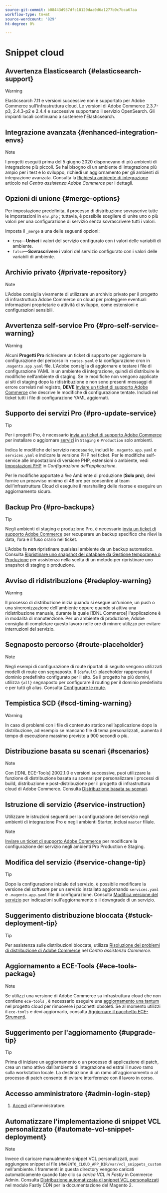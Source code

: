 ```yaml
---
source-git-commit: b08443d937dfc18120daa0d6a1277b9c7bca67aa
workflow-type: tm+mt
source-wordcount: '829'
ht-degree: 0%

---
```

# Snippet cloud

## Avvertenza Elasticsearch {#elasticsearch-support}

>[!WARNING]
>
>Elasticsearch 7.11 e versioni successive non è supportato per Adobe Commerce sull’infrastruttura cloud. Le versioni di Adobe Commerce 2.3.7-p3, 2.4.3-p2 e 2.4.4 e successive supportano il servizio OpenSearch. Gli impianti locali continuano a sostenere l&#39;Elasticsearch.

## Integrazione avanzata {#enhanced-integration-envs}

>[!NOTE]
>
>I progetti eseguiti prima del 5 giugno 2020 disponevano di più ambienti di integrazione più piccoli. Se hai bisogno di un ambiente di integrazione più ampio per i test e lo sviluppo, richiedi un aggiornamento per gli ambienti di integrazione avanzata. Consulta la [Richiesta ambiente di integrazione](https://experienceleague.adobe.com/docs/commerce-knowledge-base/kb/announcements/commerce-announcements/integration-environment-enhancement-request-pro-and-starter.html) articolo nel _Centro assistenza Adobe Commerce_ per i dettagli.

## Opzioni di unione {#merge-options}

Per impostazione predefinita, il processo di distribuzione sovrascrive tutte le impostazioni in `env.php` ; tuttavia, è possibile scegliere di unire uno o più valori per una configurazione di servizio senza sovrascrivere tutti i valori.

Imposta il `_merge` a una delle seguenti opzioni:

- `true`—**Unisci** i valori del servizio configurato con i valori delle variabili di ambiente.
- `false`—**Sovrascrivere** i valori del servizio configurato con i valori delle variabili di ambiente.

## Archivio privato {#private-repository}

>[!NOTE]
>
>L’Adobe consiglia vivamente di utilizzare un archivio privato per il progetto di infrastruttura Adobe Commerce on cloud per proteggere eventuali informazioni proprietarie o attività di sviluppo, come estensioni e configurazioni sensibili.

## Avvertenza self-service Pro {#pro-self-service-warning}

>[!WARNING]
>
>Alcuni **Progetti Pro** richiedere un ticket di supporto per aggiornare la configurazione del percorso in `routes.yaml` e la configurazione cron in `.magento.app.yaml` file. L’Adobe consiglia di aggiornare e testare i file di configurazione YAML in un ambiente di integrazione, quindi di distribuire le modifiche nell’ambiente di staging. Se le modifiche non vengono applicate ai siti di staging dopo la ridistribuzione e non sono presenti messaggi di errore correlati nel registro, **DEVE** [Inviare un ticket di supporto Adobe Commerce](https://experienceleague.adobe.com/docs/commerce-knowledge-base/kb/help-center-guide/magento-help-center-user-guide.html#submit-ticket) che descrive le modifiche di configurazione tentate. Includi nel ticket tutti i file di configurazione YAML aggiornati.

## Supporto dei servizi Pro {#pro-update-service}

>[!TIP]
>Per i progetti Pro, è necessario [invia un ticket di supporto Adobe Commerce](https://experienceleague.adobe.com/docs/commerce-knowledge-base/kb/help-center-guide/magento-help-center-user-guide.html#submit-ticket) per installare o aggiornare [servizi](https://experienceleague.adobe.com/docs/commerce-cloud-service/user-guide/configure/service/services-yaml.html) in `Staging` e `Production` solo ambienti.
>
>Indica le modifiche del servizio necessarie, includi le `.magento.app.yaml` e `services.yaml` e indicare la versione PHP nel ticket. Per le modifiche self-service alle impostazioni di versione PHP, estensioni o ambiente, vedi [Impostazioni PHP](https://experienceleague.adobe.com/docs/commerce-cloud-service/user-guide/configure/app/php-settings.html) in _Configurazione dell’applicazione_.
>
>Per le modifiche apportate a _live_ Ambiente di produzione (**Solo pro**), devi fornire un preavviso minimo di 48 ore per consentire al team dell’infrastruttura Cloud di eseguire il marshalling delle risorse e eseguire un aggiornamento sicuro.

## Backup Pro {#pro-backups}

>[!TIP]
>
>Negli ambienti di staging e produzione Pro, è necessario [invia un ticket di supporto Adobe Commerce](https://experienceleague.adobe.com/docs/commerce-knowledge-base/kb/help-center-guide/magento-help-center-user-guide.html#submit-ticket) per recuperare un backup specifico che rilevi la data, l’ora e il fuso orario nel ticket.
>
>L’Adobe fa **non** ripristinare qualsiasi ambiente da un backup automatico. Consulta [Ripristinare uno snapshot del database da Gestione temporanea o Produzione](https://experienceleague.adobe.com/docs/commerce-knowledge-base/kb/how-to/restore-a-db-snapshot-from-staging-or-production.html) per assistenza nella scelta di un metodo per ripristinare uno snapshot di staging o produzione.

## Avviso di ridistribuzione {#redeploy-warning}

>[!WARNING]
>
>Il processo di distribuzione inizia quando si esegue un&#39;unione, un push o una sincronizzazione dell&#39;ambiente oppure quando si attiva una ridistribuzione manuale, durante la quale [!DNL Commerce] l&#39;applicazione è in modalità di manutenzione. Per un ambiente di produzione, Adobe consiglia di completare questo lavoro nelle ore di minore utilizzo per evitare interruzioni del servizio.

## Segnaposto percorso {#route-placeholder}

>[!NOTE]
>
>Negli esempi di configurazione di route riportati di seguito vengono utilizzati modelli di route con segnaposto. Il `{default}` placeholder rappresenta il dominio predefinito configurato per il sito. Se il progetto ha più domini, utilizza `{all}` segnaposto per configurare il routing per il dominio predefinito e per tutti gli alias. Consulta [Configurare le route](/help/cloud-guide/routes/routes-yaml.md).

## Tempistica SCD {#scd-timing-warning}

>[!WARNING]
>
>In caso di problemi con i file di contenuto statico nell’applicazione dopo la distribuzione, ad esempio se mancano file di tema personalizzati, aumenta il tempo di esecuzione massimo previsto a 900 secondi o più.

## Distribuzione basata su scenari {#scenarios}

>[!NOTE]
>
>Con [!DNL ECE-Tools] 2002.1.0 e versioni successive, puoi utilizzare la funzione di distribuzione basata su scenari per personalizzare i processi di build, distribuzione e post-distribuzione per il progetto di infrastruttura cloud di Adobe Commerce. Consulta [Distribuzione basata su scenari](/help/cloud-guide/deploy/scenario-based.md).

## Istruzione di servizio {#service-instruction}

Utilizzare le istruzioni seguenti per la configurazione del servizio negli ambienti di integrazione Pro e negli ambienti Starter, inclusi `master` filiale.

>[!NOTE]
>
>[Inviare un ticket di supporto Adobe Commerce](https://experienceleague.adobe.com/docs/commerce-knowledge-base/kb/help-center-guide/magento-help-center-user-guide.html#submit-ticket) per modificare la configurazione del servizio negli ambienti Pro Production e Staging.

## Modifica del servizio {#service-change-tip}

>[!TIP]
>
>Dopo la configurazione iniziale del servizio, è possibile modificare la versione del software per un servizio installato aggiornando `services.yaml` e `.magento.app.yaml` file di configurazione. Consulta [Modifica versione del servizio](/help/cloud-guide/services/services-yaml.md#change-service-version) per indicazioni sull&#39;aggiornamento o il downgrade di un servizio.

## Suggerimento distribuzione bloccata {#stuck-deployment-tip}

>[!TIP]
>
>Per assistenza sulle distribuzioni bloccate, utilizza [Risoluzione dei problemi di distribuzione di Adobe Commerce](https://experienceleague.adobe.com/docs/commerce-knowledge-base/kb/troubleshooting/deployment/magento-deployment-troubleshooter.html) nel _Centro assistenza Commerce_.

## Aggiornamento a ECE-Tools {#ece-tools-package}

>[!NOTE]
>
>Se utilizzi una versione di Adobe Commerce su infrastruttura cloud che non contiene `ece-tools` , è necessario eseguire una [aggiornamento una tantum](/help/cloud-guide/dev-tools/install-package.md) nel progetto cloud per rimuovere i pacchetti obsoleti. Se al momento utilizzi il `ece-tools` e devi aggiornarlo, consulta [Aggiornare il pacchetto ECE-Strumenti](/help/cloud-guide/dev-tools/update-package.md).

## Suggerimento per l&#39;aggiornamento {#upgrade-tip}

>[!TIP]
>
>Prima di iniziare un aggiornamento o un processo di applicazione di patch, crea un ramo attivo dall’ambiente di integrazione ed estrai il nuovo ramo sulla workstation locale. La destinazione di un ramo all’aggiornamento o al processo di patch consente di evitare interferenze con il lavoro in corso.

<!-- Fastly-related snippets begin -->

## Accesso amministratore {#admin-login-step}

1. [Accedi](/help/get-started/onboarding.md#access-your-admin-panel) all’amministratore.

## Automatizzare l&#39;implementazione di snippet VCL personalizzato {#automate-vcl-snippet-deployment}

>[!NOTE]
>
>Invece di caricare manualmente snippet VCL personalizzati, puoi aggiungere snippet al file `$MAGENTO_CLOUD_APP_DIR/var/vcl_snippets_custom` nell&#39;ambiente. I frammenti in questa directory vengono caricati automaticamente quando fate clic su _carica VCL in Fastly_ in Commerce Admin. Consulta [Distribuzione automatizzata di snippet VCL personalizzati](https://github.com/fastly/fastly-magento2/blob/master/Documentation/Guides/CUSTOM-VCL-SNIPPETS.md#automated-custom-vcl-snippets-deployment) nel modulo Fastly CDN per la documentazione del Magento 2.

<!-- Fastly-related snippets end -->
